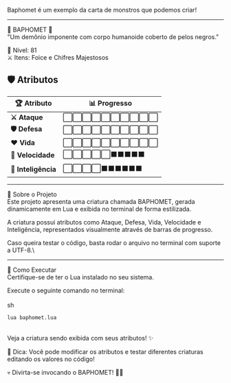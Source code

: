 Baphomet é um exemplo da carta de monstros que podemos criar!

-------------------------------------------------------------------------

👹 BAPHOMET 🐐\
  "Um demônio imponente com corpo humanoide coberto de pelos negros."


📜 Nível: 81\
  ⚔️ Itens: Foice e Chifres Majestosos

## 🛡️ Atributos  

| 🏆 Atributo     | 📊 Progresso        |
|---------------|--------------------|
| **⚔️ Ataque**      | ⬜⬜⬜⬜⬜⬜⬜⬜⬜⬜ |
| **🛡️ Defesa**      | ⬜⬜⬜⬜⬜⬜⬜⬜⬜⬜ |
| **❤️ Vida**        | ⬜⬜⬜⬜⬜⬜⬜⬜⬜⬜ |
| **💨 Velocidade**  | ⬜⬜⬜⬜⬜⬛⬛⬛⬛⬛ |
| **🧠 Inteligência**| ⬜⬜⬜⬜⬛⬛⬛⬛⬛⬛ |

-------------------------------------------------------------------------


📜 Sobre o Projeto\
  Este projeto apresenta uma criatura chamada BAPHOMET, gerada dinamicamente em Lua e exibida no terminal de forma estilizada.

A criatura possui atributos como Ataque, Defesa, Vida, Velocidade e Inteligência, representados visualmente através de barras de progresso.

Caso queira testar o código, basta rodar o arquivo no terminal com suporte a UTF-8.\

-------------------------------------------------------------------------

🚀 Como Executar\
  Certifique-se de ter o Lua instalado no seu sistema.

Execute o seguinte comando no terminal:\
\
  sh
```sh
lua baphomet.lua
```
\
  Veja a criatura sendo exibida com seus atributos! ✨

🎨 Dica: Você pode modificar os atributos e testar diferentes criaturas editando os valores no código!

💀 Divirta-se invocando o BAPHOMET! 👹🔥

